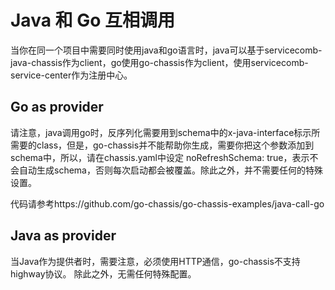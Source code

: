 # Java 和 Go 互相调用

当你在同一个项目中需要同时使用java和go语言时，java可以基于servicecomb-java-chassis作为client，go使用go-chassis作为client，使用servicecomb-service-center作为注册中心。

## Go as provider

请注意，java调用go时，反序列化需要用到schema中的x-java-interface标示所需要的class，但是，go-chassis并不能帮助你生成，需要你把这个参数添加到schema中，所以，请在chassis.yaml中设定 noRefreshSchema: true，表示不会自动生成schema，否则每次启动都会被覆盖。除此之外，并不需要任何的特殊设置。

代码请参考https://github.com/go-chassis/go-chassis-examples/java-call-go

## Java as provider

当Java作为提供者时，需要注意，必须使用HTTP通信，go-chassis不支持highway协议。
除此之外，无需任何特殊配置。
